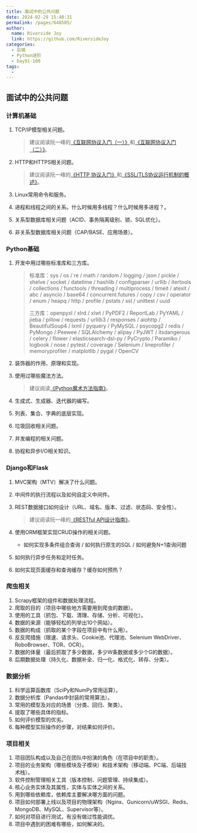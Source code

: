```yaml
---
title: 面试中的公共问题
date: 2024-02-29 15:48:31
permalink: /pages/648505/
author:
  name: Riverside Joy
  link: https://github.com/RiversideJoy
categories:
  - 后端
  - Python进阶
  - Day91-100
tags:
  - 
---
```

## 面试中的公共问题

### 计算机基础

1. TCP/IP模型相关问题。

   > 建议阅读阮一峰的[《互联网协议入门（一）》](http://www.ruanyifeng.com/blog/2012/05/internet_protocol_suite_part_i.html)和[《互联网协议入门（二）》](http://www.ruanyifeng.com/blog/2012/06/internet_protocol_suite_part_ii.html)。

2. HTTP和HTTPS相关问题。

   > 建议阅读阮一峰的[《HTTP 协议入门》](http://www.ruanyifeng.com/blog/2016/08/http.html)和[《SSL/TLS协议运行机制的概述》](http://www.ruanyifeng.com/blog/2014/02/ssl_tls.html)。

3. Linux常用命令和服务。

4. 进程和线程之间的关系。什么时候用多线程？什么时候用多进程？。

5. 关系型数据库相关问题（ACID、事务隔离级别、锁、SQL优化）。

6. 非关系型数据库相关问题（CAP/BASE、应用场景）。

### Python基础

1. 开发中用过哪些标准库和三方库。

   > 标准库：sys / os / re / math / random / logging / json / pickle / shelve / socket / datetime / hashlib / configparser / urllib / itertools / collections / functools / threading / multiprocess / timeit / atexit / abc / asyncio / base64 / concurrent.futures / copy / csv / operator / enum / heapq / http / profile / pstats / ssl / unittest / uuid
   >
   > 三方库：openpyxl / xlrd / xlwt / PyPDF2 / ReportLab / PyYAML / jieba / pillow / requests / urllib3 / responses / aiohttp / BeautifulSoup4 / lxml / pyquery / PyMySQL / psycopg2 / redis / PyMongo / Peewee / SQLAlchemy / alipay / PyJWT / itsdangerous / celery / flower / elasticsearch-dsl-py / PyCrypto / Paramiko / logbook / nose / pytest / coverage / Selenium / lineprofiler / memoryprofiler / matplotlib / pygal / OpenCV

2. 装饰器的作用、原理和实现。

3. 使用过哪些魔法方法。

   > 建议阅读[《Python魔术方法指南》](https://pycoders-weekly-chinese.readthedocs.io/en/latest/issue6/a-guide-to-pythons-magic-methods.html)。

4. 生成式、生成器、迭代器的编写。

5. 列表、集合、字典的底层实现。

6. 垃圾回收相关问题。

7. 并发编程的相关问题。

8. 协程和异步I/O相关知识。

### Django和Flask

1. MVC架构（MTV）解决了什么问题。

2. 中间件的执行流程以及如何自定义中间件。

3. REST数据接口如何设计（URL、域名、版本、过滤、状态码、安全性）。

   > 建议阅读阮一峰的[《RESTful API设计指南》](http://www.ruanyifeng.com/blog/2014/05/restful_api.html)。

4. 使用ORM框架实现CRUD操作的相关问题。

   - 如何实现多条件组合查询 / 如何执行原生的SQL / 如何避免N+1查询问题

5. 如何执行异步任务和定时任务。

6. 如何实现页面缓存和查询缓存？缓存如何预热？

### 爬虫相关

1. Scrapy框架的组件和数据处理流程。
2. 爬取的目的（项目中哪些地方需要用到爬虫的数据）。
3. 使用的工具（抓包、下载、清理、存储、分析、可视化）。
4. 数据的来源（能够轻松的列举出10个网站）。
5. 数据的构成（抓取的某个字段在项目中有什么用）。
6. 反反爬措施（限速、请求头、Cookie池、代理池、Selenium WebDriver、RoboBrowser、TOR、OCR）。
7. 数据的体量（最后抓取了多少数据，多少W条数据或多少个G的数据）。
8. 后期数据处理（持久化、数据补全、归一化、格式化、转存、分类）。

### 数据分析

1. 科学运算函数库（SciPy和NumPy常用运算）。
2. 数据分析库（Pandas中封装的常用算法）。
3. 常用的模型及对应的场景（分类、回归、聚类）。
4. 提取了哪些具体的指标。
5. 如何评价模型的优劣。
6. 每种模型实际操作的步骤，对结果如何评价。

### 项目相关

1. 项目团队构成以及自己在团队中扮演的角色（在项目中的职责）。
2. 项目的业务架构（哪些模块及子模块）和技术架构（移动端、PC端、后端技术栈）。
3. 软件控制管理相关工具（版本控制、问题管理、持续集成）。
4. 核心业务实体及其属性，实体与实体之间的关系。
5. 用到哪些依赖库，依赖库主要解决哪方面的问题。
6. 项目如何部署上线以及项目的物理架构（Nginx、Gunicorn/uWSGI、Redis、MongoDB、MySQL、Supervisor等）。
7. 如何对项目进行测试，有没有做过性能调优。
8. 项目中遇到的困难有哪些，如何解决的。